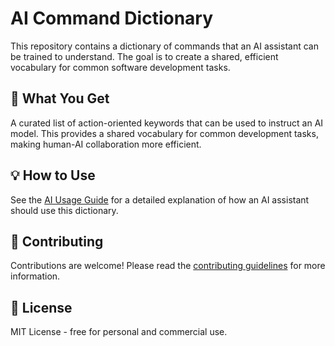 # AI Command Dictionary

This repository contains a dictionary of commands that an AI assistant can be trained to understand. The goal is to create a shared, efficient vocabulary for common software development tasks.

## 🎯 What You Get

A curated list of action-oriented keywords that can be used to instruct an AI model. This provides a shared vocabulary for common development tasks, making human-AI collaboration more efficient.

## 💡 How to Use

See the [AI Usage Guide](examples/ai-usage-guide.md) for a detailed explanation of how an AI assistant should use this dictionary.

## 🤝 Contributing

Contributions are welcome! Please read the [contributing guidelines](CONTRIBUTING.md) for more information.

## 📄 License

MIT License - free for personal and commercial use.